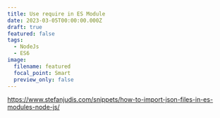 ```yaml
---
title: Use require in ES Module 
date: 2023-03-05T00:00:00.000Z
draft: true
featured: false
tags:
  - NodeJs
  - ES6
image:
  filename: featured
  focal_point: Smart
  preview_only: false
---
```




https://www.stefanjudis.com/snippets/how-to-import-json-files-in-es-modules-node-js/
